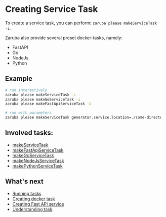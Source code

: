 # Creating Service Task

To create a service task, you can perform: `zaruba please makeServiceTask -i`.

Zaruba also provide several preset docker-tasks, namely:

* FastAPI
* Go
* NodeJs
* Python


## Example

```sh
# run interactively
zaruba please makeServiceTask -i
zaruba please makeGoServiceTask -i
zaruba please makeFastApiServiceTask -i

# run with parameters
zaruba please makeServiceTask generator.service.location=./some-directory/myService generator.service.name=myService generator.service.envs="MY_ENV=MY_VALUE" ports=3000 generator.service.docker.image.name=myService generator.service.docker.container.name=myServiceContainer
```

## Involved tasks:

* [makeServiceTask](tasks/makeServiceTask.md)
* [makeFastApiServiceTask](tasks/makeFastApiServiceTask.md)
* [makeGoServiceTask](tasks/makeGoServiceTask.md)
* [makeNodeJsServiceTask](tasks/makeNodeJsServiceTask.md)
* [makePythonServiceTask](tasks/makePythonServiceTask.md)


## What's next

* [Running tasks](running-task.md)
* [Creating docker task](creating-docker-task.md)
* [Creating Fast API service](creating-fast-api-service.md)
* [Understanding task](understanding-task.md)